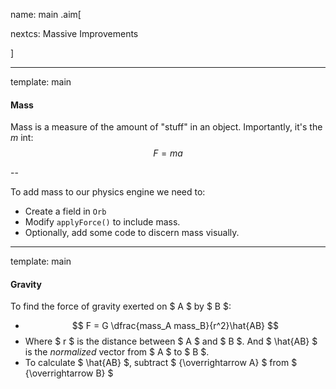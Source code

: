 name: main
.aim[<div>
  nextcs: Massive Improvements
  </div>]

---
template: main

#### Mass
Mass is a measure of the amount of "stuff" in an object. Importantly, it's the _m_ int:
$$ F = ma $$

--

To add mass to our physics engine we need to:
- Create a field in `Orb`
- Modify `applyForce()` to include mass.
- Optionally, add some code to discern mass visually.

---
template: main

#### Gravity

To find the force of gravity exerted on $ A $ by $ B $:

- $$ F = G \dfrac{mass_A mass_B}{r^2}\hat{AB} $$
- Where $ r $ is the distance between $ A $ and $ B $. And $ \hat{AB} $ is the _normalized_ vector from $ A $ to $ B $.
- To calculate $ \hat{AB} $, subtract $ {\overrightarrow A} $ from $ {\overrightarrow B} $
